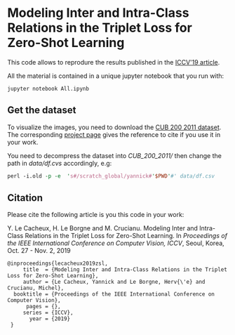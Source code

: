 # Modeling Inter and Intra-Class Relations in the Triplet Loss for Zero-Shot Learning

This code allows to reprodure the results published in the [ICCV'19 article]().

All the material is contained in a unique jupyter notebook that you run with:

```
jupyter notebook All.ipynb
```

## Get the dataset
To visualize the images, you need to download the [CUB 200 2011 dataset](http://www.vision.caltech.edu/visipedia-data/CUB-200-2011/CUB_200_2011.tgz). The corresponding [project page](http://www.vision.caltech.edu/visipedia/CUB-200-2011.html) gives the reference to cite if you use it in your work.

You need to decompress the dataset into *CUB_200_2011/* then change the path in *data/df.cvs* accordingly, e.g:

``` perl
perl -i.old -p -e  's#/scratch_global/yannick#'$PWD'#' data/df.csv
```

## Citation
Please cite the following article is you this code in your work:

Y. Le Cacheux, H. Le Borgne and M. Crucianu. Modeling Inter and Intra-Class Relations in the Triplet Loss for Zero-Shot Learning. In *Proceedings of the IEEE International Conference on Computer Vision, ICCV*, Seoul, Korea, Oct. 27 - Nov. 2, 2019
```
@inproceedings{lecacheux2019zsl,
     title  = {Modeling Inter and Intra-Class Relations in the Triplet Loss for Zero-Shot Learning},
     author = {Le Cacheux, Yannick and Le Borgne, Herv{\'e} and Crucianu, Michel},
  booktitle = {Proceedings of the IEEE International Conference on Computer Vision},
      pages = {},
     series = {ICCV},
       year = {2019}
 }
```
